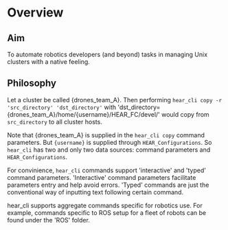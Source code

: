 # Overview
## Aim
To automate robotics developers (and beyond) tasks in managing Unix clusters with a native feeling.

## Philosophy
Let a cluster be called {drones_team_A}. Then performing `hear_cli copy -r 'src_directory' 'dst_directory'` with 'dst_directory={drones_team_A}/home/{username}/HEAR_FC/devel/' would copy from `src_directory` to all cluster hosts.

Note that {drones_team_A} is supplied in the `hear_cli copy` command parameters. But `{username}` is supplied through `HEAR_Configurations`. So `hear_cli` has two and only two data sources: command parameters and `HEAR_Configurations`.

For convinience, `hear_cli` commands support 'interactive' and 'typed' command parameters. 'Interactive' command parameters facilitate parameters entry and help avoid errors. 'Typed' commands are just the conventional way of inputting text following certain command.

hear_cli supports aggregate commands specific for robotics use. For example, commands specific to ROS setup for a fleet of robots can be found under the 'ROS' folder.

